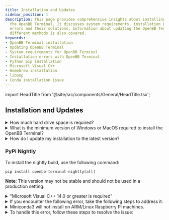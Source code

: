 ```yaml
---
title: Installation and Updates
sidebar_position: 1
description: This page provides comprehensive insights about installing and updating
  the OpenBB Terminal. It discusses system requirements, installation process, common
  errors and their solutions. Information about updating the OpenBB Terminal through
  different methods is also covered.
keywords:
- OpenBB Terminal installation
- Updating OpenBB Terminal
- System requirements for OpenBB Terminal
- Installation errors with OpenBB Terminal
- Python pip installation
- Microsoft Visual C++
- Homebrew installation
- libomp
- Conda installation issue
---
```


import HeadTitle from '@site/src/components/General/HeadTitle.tsx';

<HeadTitle title="Installation and Updates - Faqs | OpenBB Terminal Docs" />

## Installation and Updates

<details><summary>How much hard drive space is required?</summary>

An installation will use approximately 4-5 GB of space, with additional storage required for optional machine learning models.

</details>

<details><summary>What is the minimum version of Windows or MacOS required to install the OpenBB Terminal?</summary>

The OpenBB Terminal installation packages are compatible with:

- Windows 10 or later.
- MacOS Monterey or later.

**Note:** Machines which are not compatible with the installer packages may be able to install from the source code.

</details>

<details><summary>How do I update my installation to the latest version?</summary>

The terminal is constantly being updated with new features and bug fixes. The process for updating will vary by the installation type:

- For the Windows installer, uninstall the existing version before updating.
- For other installation types, uninstall the previous version and reinstall the latest version. Any user settings and data will remain.
- For a `poetry` installation, when a new version is published: `poetry update openbb-terminal`
- Upgrade a cloned version of the GitHub repo with:

```console
git fetch
git pull
poetry update openbb-terminal
```

**Notes:** If the cloned repository is a fork, pull from: `git pull origin main` or `git pull origin develop`. If there are changes locally to the files that conflict with the incoming changes from GitHub, stash them before pulling from main with `git stash`.

</details>

### PyPi Nightly

To install the nightly build, use the following command:

```console
pip install openbb-terminal-nightly[all]
```

**Note**: This version may not be stable and should not be used in a production setting.

<details><summary>"Microsoft Visual C++ 14.0 or greater is required"</summary>

Download and install [C++ Build Tools](https://visualstudio.microsoft.com/visual-cpp-build-tools/), restart the machine, then try again.

![image](https://github.com/OpenBB-finance/OpenBBTerminal/assets/85772166/ceb57be0-6dae-42f2-aca6-bf62ce7d6135)

![image](https://github.com/OpenBB-finance/OpenBBTerminal/assets/85772166/f8aef8fc-a080-4164-bd36-460714ec44f3)

</details>

<details><summary>If you encounter the following error, take the following steps to address it:</summary>

There may be an additional message that is printed from this error, stating: "Microsoft Visual C++ 14.0 or greater is required. Get it with "Microsoft C++ Build Tools".

Download and install it. [https://visualstudio.microsoft.com/visual-cpp-build-tools/](https://visualstudio.microsoft.com/visual-cpp-build-tools/)

Mac and Linux users may also encounter a similar error because a C++ compiler is not installed. Install Homebrew:

```console
/bin/bash -c "$(curl -fsSL https://raw.githubusercontent.com/Homebrew/install/HEAD/install.sh)"
```

Then run:

```console
brew install gcc
brew install cmake
```

</details>

<details><summary>Miniconda3 will not install on ARM/Linux Raspberry Pi machines.</summary>

Refer to this issue on the Conda [GitHub](https://github.com/conda/conda/issues/10723) page.

</details>

<details><summary>To handle this error, follow these steps to resolve the issue:</summary>

To resolve this error, follow these steps:

To handle this error, follow these steps to resolve the issue:

```console
brew install libomp
```

</details>

